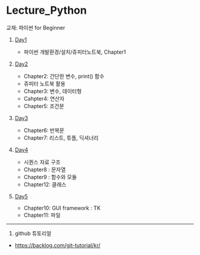 # Lecture_Python

교재: 파이썬 for Beginner 

1. [Day1](Day1/README.md)
   - 파이썬 개발환경/설치/쥬피터노트북, Chapter1
2. [Day2](Day2/README.md)
   - Chapter2: 간단한 변수, print() 함수
   - 쥬피터 노트북 활용
   - Chapter3: 변수, 데이터형
   - Cahpter4: 연산자
   - Chapter5: 조건문
3. [Day3](Day3/README.md)
   - Chapter6: 반복문
   - Chapter7: 리스트, 튜플, 딕셔너리
4. [Day4](Day4/README.md)
   - 시퀀스 자료 구조
   - Chapter8 : 문자열
   - Chapter9 : 함수와 모듈
   - Chapter12: 클래스

5. [Day5](Day5/README.md)
   - Chapter10: GUI framework : TK
   - Chapter11: 파일
---
1. github 튜토리얼
  - https://backlog.com/git-tutorial/kr/
